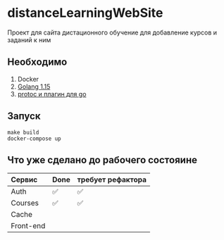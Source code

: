 # distanceLearningWebSite
Проект для сайта дистационного обучение для добавление курсов и заданий к ним

## Необходимо
1. Docker
2. [Golang 1.15](https://golang.org/dl/)
3. [protoc и плагин для go](https://grpc.io/docs/languages/go/quickstart/)
## Запуск
    make build
    docker-compose up
## Что уже сделано до рабочего состояине
Сервис          | Done                  | требует рефактора     |
:------------   | :-------------        | :-------------        |
Auth            | :white_check_mark:    |  :white_check_mark:   |
Courses         | :white_check_mark:    |  :white_check_mark:   |
Cache           |                       |                       |
Front-end       |                       |                       |
